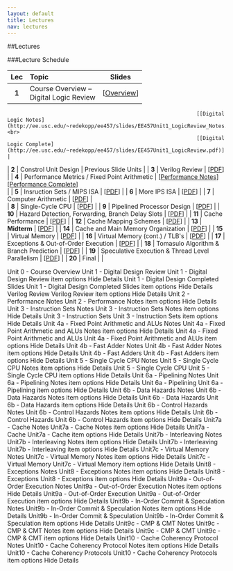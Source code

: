 ```yaml
---
layout: default
title: Lectures
nav: lectures
---
```


##Lectures 

###Lecture Schedule

|  Lec      |                                          Topic                                                             |    Slides   | 
| :-------: | :--------------------------------------------------------------------------------------------------------- | ----------- | 
| **1**     | Course Overview &ndash;<br>Digital Logic Review  | [[Overview](http://ee.usc.edu/~redekopp/ee457/slides/EE457Unit0_Intro.pdf)]<br>
                                                                 [[Digital Logic Notes](http://ee.usc.edu/~redekopp/ee457/slides/EE457Unit1_LogicReview_Notes.pdf)]<br>
                                                                 [[Digital Logic Complete](http://ee.usc.edu/~redekopp/ee457/slides/EE457Unit1_LogicReview.pdf)] |
| **2**     | Constrol Unit Design                             | Previous Slide Units | 
| **3**     | Verilog Review                                   | [[PDF](http://ee.usc.edu/~redekopp/ee457/slides/VerilogDiscussion.pdf)] | 
| **4**     | Performance Metrics / Fixed Point Arithmetic     | [[Performance Notes](http://ee.usc.edu/~redekopp/ee457/slides/EE457Unit2_Performance_Notes.pdf)]<br>
                                                                 [[Performance Complete](http://ee.usc.edu/~redekopp/ee457/slides/EE457Unit2_Performance.pdf)]<br>  | 
| **5**     | Insruction Sets / MIPS ISA                       | [[PDF](http://ee.usc.edu/~redekopp/ee457/slides/EE457Unit0_CourseOverview.pdf)] | 
| **6**     | More IPS ISA                                     | [[PDF](http://ee.usc.edu/~redekopp/ee457/slides/EE457Unit0_CourseOverview.pdf)] | 
| **7**     | Computer Arithmetic                              | [[PDF](http://ee.usc.edu/~redekopp/ee457/slides/EE457Unit0_CourseOverview.pdf)] |  
| **8**     | Single-Cycle CPU                                 | [[PDF](http://ee.usc.edu/~redekopp/ee457/slides/EE457Unit0_CourseOverview.pdf)] | 
| **9**     | Pipelined Processor Design                       | [[PDF](http://ee.usc.edu/~redekopp/ee457/slides/EE457Unit0_CourseOverview.pdf)] | 
| **10**    | Hazard Detection, Forwarding, Branch Delay Slots | [[PDF](http://ee.usc.edu/~redekopp/ee457/slides/EE457Unit0_CourseOverview.pdf)] | 
| **11**    | Cache Performance                                | [[PDF](http://ee.usc.edu/~redekopp/ee457/slides/EE457Unit0_CourseOverview.pdf)] | 
| **12**    | Cache Mapping Schemes                            | [[PDF](http://ee.usc.edu/~redekopp/ee457/slides/EE457Unit0_CourseOverview.pdf)] | 
| **13**    | **Midterm**                                      | [[PDF](http://ee.usc.edu/~redekopp/ee457/slides/EE457Unit0_CourseOverview.pdf)] | 
| **14**    | Cache and Main Memory Organization               | [[PDF](http://ee.usc.edu/~redekopp/ee457/slides/EE457Unit0_CourseOverview.pdf)] | 
| **15**    | Virtual Memory                                   | [[PDF](http://ee.usc.edu/~redekopp/ee457/slides/EE457Unit0_CourseOverview.pdf)] | 
| **16**    | Virtual Memory (cont.) / TLB's                   | [[PDF](http://ee.usc.edu/~redekopp/ee457/slides/EE457Unit0_CourseOverview.pdf)] | 
| **17**    | Exceptions & Out-of-Order Execution              | [[PDF](http://ee.usc.edu/~redekopp/ee457/slides/EE457Unit0_CourseOverview.pdf)] | 
| **18**    | Tomasulo Algorithm & Branch Prediction           | [[PDF](http://ee.usc.edu/~redekopp/ee457/slides/EE457Unit0_CourseOverview.pdf)] | 
| **19**    | Speculative Execution & Thread Level Parallelism | [[PDF](http://ee.usc.edu/~redekopp/ee457/slides/EE457Unit0_CourseOverview.pdf)] | 
| **20**    | Final                                            |                                                                                 |


Unit 0 - Course Overview
Unit 1 - Digital Design Review Unit 1 - Digital Design Review item options
Hide Details
Unit 1 - Digital Design Completed Slides Unit 1 - Digital Design Completed Slides item options
Hide Details
Verilog Review Verilog Review item options
Hide Details
Unit 2 - Performance Notes Unit 2 - Performance Notes item options
Hide Details
Unit 3 - Instruction Sets Notes Unit 3 - Instruction Sets Notes item options
Hide Details
Unit 3 - Instruction Sets Unit 3 - Instruction Sets item options
Hide Details
Unit 4a - Fixed Point Arithmetic and ALUs Notes Unit 4a - Fixed Point Arithmetic and ALUs Notes item options
Hide Details
Unit 4a - Fixed Point Arithmetic and ALUs Unit 4a - Fixed Point Arithmetic and ALUs item options
Hide Details
Unit 4b - Fast Adder Notes Unit 4b - Fast Adder Notes item options
Hide Details
Unit 4b - Fast Adders Unit 4b - Fast Adders item options
Hide Details
Unit 5 - Single Cycle CPU Notes Unit 5 - Single Cycle CPU Notes item options
Hide Details
Unit 5 - Single Cycle CPU Unit 5 - Single Cycle CPU item options
Hide Details
Unit 6a - Pipelining Notes Unit 6a - Pipelining Notes item options
Hide Details
Unit 6a - Pipelining Unit 6a - Pipelining item options
Hide Details
Unit 6b - Data Hazards Notes Unit 6b - Data Hazards Notes item options
Hide Details
Unit 6b - Data Hazards Unit 6b - Data Hazards item options
Hide Details
Unit 6b - Control Hazards Notes Unit 6b - Control Hazards Notes item options
Hide Details
Unit 6b - Control Hazards Unit 6b - Control Hazards item options
Hide Details
Unit7a - Cache Notes Unit7a - Cache Notes item options
Hide Details
Unit7a - Cache Unit7a - Cache item options
Hide Details
Unit7b - Interleaving Notes Unit7b - Interleaving Notes item options
Hide Details
Unit7b - Interleaving Unit7b - Interleaving item options
Hide Details
Unit7c - Virtual Memory Notes Unit7c - Virtual Memory Notes item options
Hide Details
Unit7c - Virtual Memory Unit7c - Virtual Memory item options
Hide Details
Unit8 - Exceptions Notes Unit8 - Exceptions Notes item options
Hide Details
Unit8 - Exceptions Unit8 - Exceptions item options
Hide Details
Unit9a - Out-of-Order Execution Notes Unit9a - Out-of-Order Execution Notes item options
Hide Details
Unit9a - Out-of-Order Execution Unit9a - Out-of-Order Execution item options
Hide Details
Unit9b - In-Order Commit & Speculation Notes Unit9b - In-Order Commit & Speculation Notes item options
Hide Details
Unit9b - In-Order Commit & Speculation Unit9b - In-Order Commit & Speculation item options
Hide Details
Unit9c - CMP & CMT Notes Unit9c - CMP & CMT Notes item options
Hide Details
Unit9c - CMP & CMT Unit9c - CMP & CMT item options
Hide Details
Unit10 - Cache Coherency Protocol Notes Unit10 - Cache Coherency Protocol Notes item options
Hide Details
Unit10 - Cache Coherency Protocols Unit10 - Cache Coherency Protocols item options
Hide Details